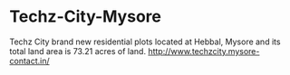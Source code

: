 # Techz-City-Mysore
Techz City brand new residential plots located at Hebbal, Mysore and its total land area is 73.21 acres of land. http://www.techzcity.mysore-contact.in/
